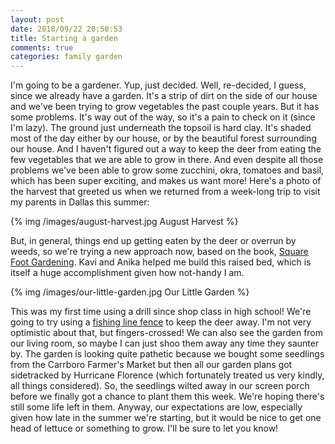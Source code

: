 ```yaml
---
layout: post
date: 2018/09/22 20:50:53
title: Starting a garden
comments: true
categories: family garden
---
```


I'm going to be a gardener. Yup, just decided. Well, re-decided, I guess, since we already have a
garden. It's a strip of dirt on the side of our house and we've been trying to grow vegetables the
past couple years. But it has some problems. It's way out of the way, so it's a pain to check on it
(since I'm lazy). The ground just underneath the topsoil is hard clay. It's shaded most of the day
either by our house, or by the beautiful forest surrounding our house. And I haven't figured out a
way to keep the deer from eating the few vegetables that we are able to grow in there. And even
despite all those problems we've been able to grow some zucchini, okra, tomatoes and basil, which
has been super exciting, and makes us want more! Here's a photo of the harvest that greeted us when
we returned from a week-long trip to visit my parents in Dallas this summer:

{% img /images/august-harvest.jpg August Harvest %}

But, in general, things end up getting eaten by the deer or overrun by weeds, so we're trying a new
approach now, based on the book, [Square Foot Gardening](https://amzn.to/2NzBVSg). Kavi and Anika
helped me build this raised bed, which is itself a huge accomplishment given how not-handy I am.

{% img /images/our-little-garden.jpg Our Little Garden %}

This was my first time using a drill since shop class in high school! We're going to try using a
[fishing line fence](http://vomitingchicken.com/deer-fencing-cheap-and-easy-and-effective/) to keep
the deer away. I'm not very optimistic about that, but fingers-crossed! We can also see the garden
from our living room, so maybe I can just shoo them away any time they saunter by. The garden is
looking quite pathetic because we bought some seedlings from the Carrboro Farmer's Market but then
all our garden plans got sidetracked by Hurricane Florence (which fortunately treated us very
kindly, all things considered). So, the seedlings wilted away in our screen porch before we finally
got a chance to plant them this week. We're hoping there's still some life left in them. Anyway, our
expectations are low, especially given how late in the summer we're starting, but it would be nice
to get one head of lettuce or something to grow. I'll be sure to let you know!
